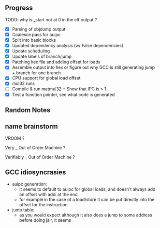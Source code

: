 ## Progress

TODO: why is _start not at 0 in the elf output ?

- [x] Parsing of objdump output 
- [x] Coalesce pass for auipc
- [x] Split into basic blocks
- [X] Updated dependency analysis (w/ False dependencies)
- [X] Update scheduling
- [X] Update labels of branch/jump
- [X] Patching hex file and adding offset for loads
- [X] Assemble output into hex or figure out why GCC is still generating jump + branch for one branch
- [X] CPU support for global load offset
- [X] mul32 runs
- [ ] Compile & run matmul32 + Show that IPC is > 1
- [X] Test a function pointer, see what code is generated

## Random Notes

## name brainstorm

VROOM ?

Very _ Out of Order Machine ?

Verifiably _ Out of Order Machine ?

## GCC idiosyncrasies

- auipc generation:
  - it seems to default to auipc for global loads, and doesn't always add an offset with addi at the end 
  - for example in the case of a load/store it can be put directly into the offset for the instruction
- jump table:
  - as you would expect although it also does a jump to some address before doing jalr, it seems

